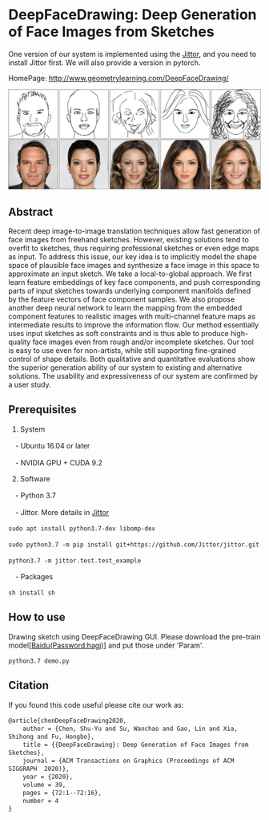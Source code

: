 # DeepFaceDrawing: Deep Generation of Face Images from Sketches

One version of our system is implemented using the <a href="https://github.com/Jittor/Jittor" target="_blank">Jittor</a>, and you need to install Jittor first. We will also provide a version in pytorch.

HomePage: <a href="http://www.geometrylearning.com/DeepFaceDrawing/" target="_blank">http://www.geometrylearning.com/DeepFaceDrawing/</a>

![Teaser Image](images/teaser.jpg)

## Abstract
Recent deep image-to-image translation techniques allow fast generation of face images from freehand sketches. However, existing solutions tend to overfit to sketches, thus requiring professional sketches or even edge maps as input. To address this issue, our key idea is to implicitly model the shape space of plausible face images and synthesize a face image in this space to approximate an input sketch. We take a local-to-global approach. We first learn feature embeddings of key face components, and push corresponding parts of input sketches towards underlying component manifolds defined by the feature vectors of face component samples. We also propose another deep neural network to learn the mapping from the embedded component features to realistic images with multi-channel feature maps as intermediate results to improve the information flow. Our method essentially uses input sketches as soft constraints and is thus able to produce high-quality face images even from rough and/or incomplete sketches. Our tool is easy to use even for non-artists, while still supporting fine-grained control of shape details. Both qualitative and quantitative evaluations show the superior generation ability of our system to existing and alternative solutions. The usability and expressiveness of our system are confirmed by a user study.

## Prerequisites

1. System

　- Ubuntu 16.04 or later

　- NVIDIA GPU + CUDA 9.2 

2. Software

　- Python 3.7

　- Jittor. More details in <a href="https://github.com/Jittor/Jittor" target="_blank">Jittor</a>

  ```
  sudo apt install python3.7-dev libomp-dev

  sudo python3.7 -m pip install git+https://github.com/Jittor/jittor.git

  python3.7 -m jittor.test.test_example
  ```

　- Packages

  ```
  sh install sh
  ```

## How to use

Drawing sketch using DeepFaceDrawing GUI. Please download the pre-train model<a href="https://pan.baidu.com/s/146MufLZMJMqgOWeO7chPvA 
" target="_blank">[Baidu(Password:hagj)]</a> and put those under 'Param'.

  ```
  python3.7 demo.py
  ```

## Citation

If you found this code useful please cite our work as:

    @article{chenDeepFaceDrawing2020,
        author = {Chen, Shu-Yu and Su, Wanchao and Gao, Lin and Xia, Shihong and Fu, Hongbo},
        title = {{DeepFaceDrawing}: Deep Generation of Face Images from Sketches},
        journal = {ACM Transactions on Graphics (Proceedings of ACM SIGGRAPH  2020)},
        year = {2020},
        volume = 39,
        pages = {72:1--72:16},
        number = 4
    }
